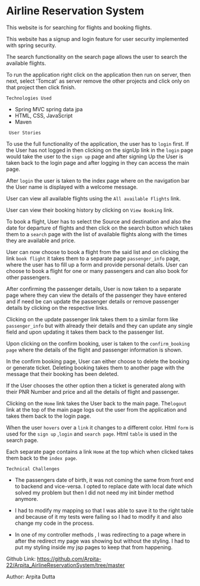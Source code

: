 # Airline Reservation System

This website is for searching for flights and booking flights.

This website has a signup and login feature for user security implemented with spring security. 

The search functionality on the search page allows the user to search the available flights.

To run the application right click on the application then run on server, then next, select 'Tomcat' as server remove the other projects and click only on that project then click finish.

`Technologies Used`

* Spring MVC spring data jpa
* HTML, CSS, JavaScript
* Maven



` User Stories`

To use the full functionality of the application, the user has to `login` first. If the User has not logged in then clicking on the signUp link in the `login` page  would take the user to the `sign up` page and after signing Up the User is taken back to the login page and after logging in they can access the main page.

	

After `login`  the user is taken to the index page where on the navigation bar the User name is displayed with a welcome message.

User can view all available flights using the `All available Flights` link.

User can view their booking history by clicking on `View Booking` link.

To book a flight, User has to select the Source and destination and also the date for departure of flights and then click on the search button which takes them to a `search` page with the list of available flights along with the times they are available and price.

User can now choose to book a flight from the said list and on clicking the link `book flight` it takes them to a separate page `passenger_info` page, where the user has to  fill up a form and provide personal details. User can choose to book a flight for one or many passengers and can also book for other passengers. 


After confirming the passenger details, User is now taken to a separate page where they can view the details of the passenger they have entered and if need be can update the passenger details or remove passenger details by clicking on the respective links.

Clicking on the update passenger link takes them to a similar form like `passenger_info` but with already their details and they can update any single field and upon updating it takes them back to the passenger list.

Upon clicking on the confirm booking, user is taken to the `confirm_booking page` where the details of the flight and passenger information is shown.

In the confirm booking page, User can either  choose to delete the booking or generate ticket. Deleting booking takes them to another page with the message that their booking has been deleted. 

If the User chooses the other option then a ticket is generated along with their PNR Number and price and all the details of flight and passenger.

Clicking on the `Home` link takes the User back to the main page. The`logout` link at the top of the main page logs out the user from the application and takes them back to the login page.



When the user `hovers` over a `link` it changes to a different color. Html `form` is used for the `sign up` ,`login` and `search page`. Html `table` is used in the search page. 

Each separate page contains a link `Home` at the top which when clicked takes them back to the `index page`.



`Technical Challenges`

* The passengers date of birth, it was not coming the same from front end to backend and vice-versa. I opted to replace date with local date which solved my problem but then I did not need my init binder method anymore.

* I had to modify my mapping so that I was able to save it to the right table and because of it my tests were failing so I had to modify it and also change my code in the process.

* In one of my controller methods , I was redirecting to a page where in after the redirect my page was showing but without the styling. I had to put my styling inside my jsp pages to keep that from happening.



Github Link: https://github.com/Arpita-22/Arpita_AirlineReservationSystem/tree/master

Author: Arpita Dutta